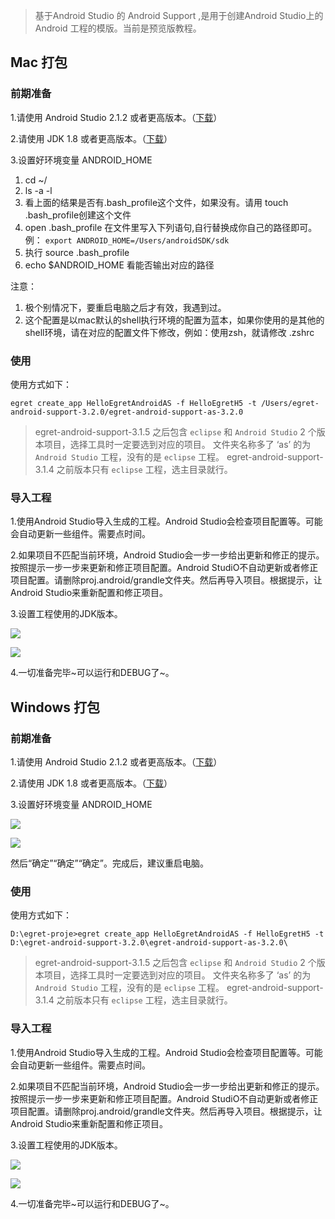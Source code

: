 
> 基于Android Studio 的 Android Support ,是用于创建Android Studio上的 Android 工程的模版。当前是预览版教程。

## Mac 打包

### 前期准备
1.请使用 Android Studio 2.1.2 或者更高版本。（[下载](http://pan.baidu.com/s/1c2dV3xe)）

2.请使用 JDK 1.8 或者更高版本。（[下载](http://pan.baidu.com/s/1c2dV3xe)）

3.设置好环境变量 ANDROID_HOME

1. cd ~/
2. ls -a -l 
3. 看上面的结果是否有.bash_profile这个文件，如果没有。请用 touch .bash_profile创建这个文件
4. open .bash_profile 在文件里写入下列语句,自行替换成你自己的路径即可。例：
`export ANDROID_HOME=/Users/androidSDK/sdk`
6. 执行 source .bash_profile
7. echo $ANDROID_HOME 看能否输出对应的路径

注意：
1. 极个别情况下，要重启电脑之后才有效，我遇到过。
2. 这个配置是以mac默认的shell执行环境的配置为蓝本，如果你使用的是其他的shell环境，请在对应的配置文件下修改，例如：使用zsh，就请修改 .zshrc


### 使用
使用方式如下：

`egret create_app HelloEgretAndroidAS -f HelloEgretH5 -t /Users/egret-android-support-3.2.0/egret-android-support-as-3.2.0`

> egret-android-support-3.1.5 之后包含 `eclipse` 和  `Android Studio` 2 个版本项目，选择工具时一定要选到对应的项目。
> 文件夹名称多了 ‘as’ 的为 `Android Studio` 工程，没有的是 `eclipse` 工程。
> egret-android-support-3.1.4 之前版本只有 `eclipse` 工程，选主目录就行。

### 导入工程
1.使用Android Studio导入生成的工程。Android Studio会检查项目配置等。可能会自动更新一些组件。需要点时间。

2.如果项目不匹配当前环境，Android Studio会一步一步给出更新和修正的提示。按照提示一步一步来更新和修正项目配置。Android StudiO不自动更新或者修正项目配置。请删除proj.android/grandle文件夹。然后再导入项目。根据提示，让Android Studio来重新配置和修正项目。


3.设置工程使用的JDK版本。

![](p2.png)

![](p1.png)

4.一切准备完毕~可以运行和DEBUG了~。


## Windows 打包

### 前期准备
1.请使用 Android Studio 2.1.2 或者更高版本。（[下载](http://pan.baidu.com/s/1c2dV3xe")）

2.请使用 JDK 1.8 或者更高版本。（[下载](http://pan.baidu.com/s/1c2dV3xe")）

3.设置好环境变量 ANDROID_HOME

![](p3.png)

![](p5.png)

然后“确定”“确定”“确定”。完成后，建议重启电脑。


### 使用
使用方式如下：

`D:\egret-proje>egret create_app HelloEgretAndroidAS -f HelloEgretH5 -t D:\egret-android-support-3.2.0\egret-android-support-as-3.2.0\`

> egret-android-support-3.1.5 之后包含 `eclipse` 和  `Android Studio` 2 个版本项目，选择工具时一定要选到对应的项目。
> 文件夹名称多了 ‘as’ 的为 `Android Studio` 工程，没有的是 `eclipse` 工程。
> egret-android-support-3.1.4 之前版本只有 `eclipse` 工程，选主目录就行。


### 导入工程
1.使用Android Studio导入生成的工程。Android Studio会检查项目配置等。可能会自动更新一些组件。需要点时间。

2.如果项目不匹配当前环境，Android Studio会一步一步给出更新和修正的提示。按照提示一步一步来更新和修正项目配置。Android StudiO不自动更新或者修正项目配置。请删除proj.android/grandle文件夹。然后再导入项目。根据提示，让Android Studio来重新配置和修正项目。


3.设置工程使用的JDK版本。


![](p6.png)

![](p7.png)

4.一切准备完毕~可以运行和DEBUG了~。
